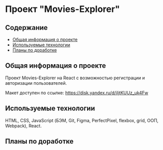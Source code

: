 # Проект "Movies-Explorer" 

## Содержание
* [Общая информация о проекте](#общая-информация-о-проекте)
* [Используемые технологии](#используемые-технологии)
* [Планы по доработке](#планы-по-доработке)

## Общая информация о проекте
Проект Movies-Explorer на React с возможностью регистрации и авторизации пользователей. 

Макет доступен по ссылке: https://disk.yandex.ru/d/iIjtKUUz_uk4Fw



## Используемые технологии
HTML, CSS, JavaScript (БЭМ, Git, Figma, PerfectPixel, flexbox, grid, ООП, Webpack), React. 

## Планы по доработке


